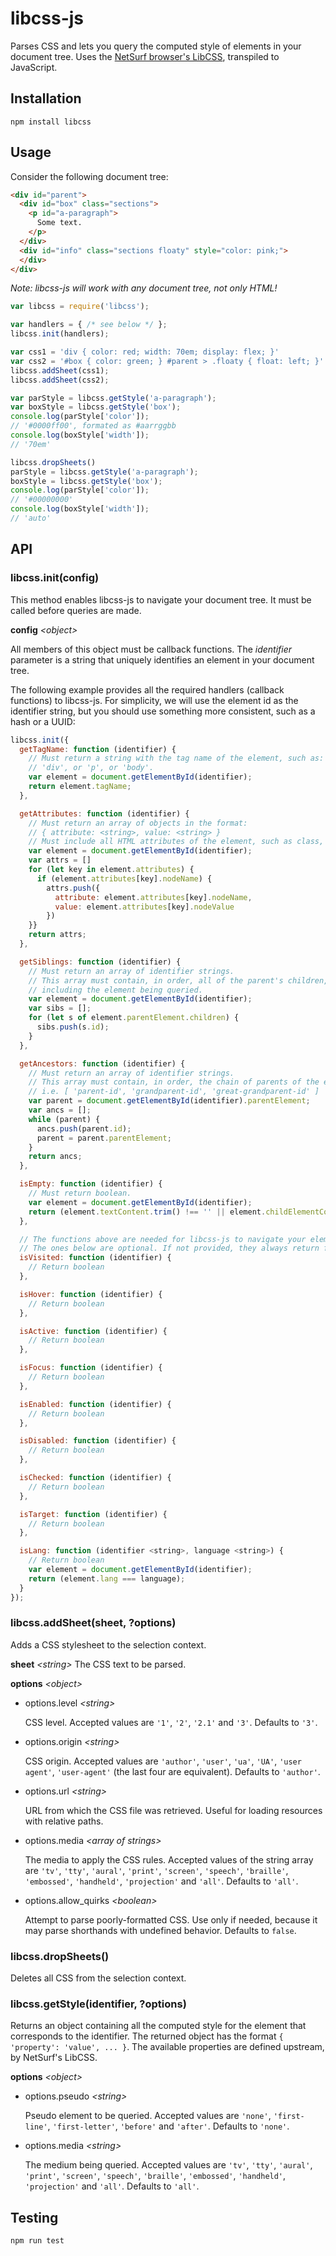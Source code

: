 # libcss-js
Parses CSS and lets you query the computed style of elements in your document tree.
Uses the [NetSurf browser's LibCSS](http://www.netsurf-browser.org/projects/libcss/), transpiled to JavaScript.

## Installation
```
npm install libcss
```


## Usage
Consider the following document tree:
```html
<div id="parent">
  <div id="box" class="sections">
    <p id="a-paragraph">
      Some text.
    </p>
  </div>
  <div id="info" class="sections floaty" style="color: pink;">
  </div>
</div>
```
_Note: libcss-js will work with any document tree, not only HTML!_

```javascript
var libcss = require('libcss');

var handlers = { /* see below */ };
libcss.init(handlers);

var css1 = 'div { color: red; width: 70em; display: flex; }'
var css2 = '#box { color: green; } #parent > .floaty { float: left; }'
libcss.addSheet(css1);
libcss.addSheet(css2);

var parStyle = libcss.getStyle('a-paragraph');
var boxStyle = libcss.getStyle('box');
console.log(parStyle['color']);
// '#0000ff00', formated as #aarrggbb
console.log(boxStyle['width']);
// '70em'

libcss.dropSheets()
parStyle = libcss.getStyle('a-paragraph');
boxStyle = libcss.getStyle('box');
console.log(parStyle['color']);
// '#00000000'
console.log(boxStyle['width']);
// 'auto'

```


## API

### libcss.init(config)
This method enables libcss-js to navigate your document tree. It must be called before queries are made.

**config** _&lt;object>_

All members of this object must be callback functions. The _identifier_ parameter is a string that uniquely identifies an element in your document tree.

The following example provides all the required handlers (callback functions) to libcss-js. For simplicity, we will use the element id as the identifier string, but you should use something more consistent, such as a hash or a UUID:
```javascript
libcss.init({
  getTagName: function (identifier) {
    // Must return a string with the tag name of the element, such as:
    // 'div', or 'p', or 'body'.
    var element = document.getElementById(identifier);
    return element.tagName;
  },

  getAttributes: function (identifier) {
    // Must return an array of objects in the format:
    // { attribute: <string>, value: <string> }
    // Must include all HTML attributes of the element, such as class, id, etc.
    var element = document.getElementById(identifier);
    var attrs = []
    for (let key in element.attributes) {
      if (element.attributes[key].nodeName) {
        attrs.push({
          attribute: element.attributes[key].nodeName,
          value: element.attributes[key].nodeValue
        })
    }}
    return attrs;
  },

  getSiblings: function (identifier) {
    // Must return an array of identifier strings.
    // This array must contain, in order, all of the parent's children,
    // including the element being queried.
    var element = document.getElementById(identifier);
    var sibs = [];
    for (let s of element.parentElement.children) {
      sibs.push(s.id);
    }
  },

  getAncestors: function (identifier) {
    // Must return an array of identifier strings.
    // This array must contain, in order, the chain of parents of the element.
    // i.e. [ 'parent-id', 'grandparent-id', 'great-grandparent-id' ]
    var parent = document.getElementById(identifier).parentElement;
    var ancs = [];
    while (parent) {
      ancs.push(parent.id);
      parent = parent.parentElement;
    }
    return ancs;
  },

  isEmpty: function (identifier) {
    // Must return boolean.
    var element = document.getElementById(identifier);
    return (element.textContent.trim() !== '' || element.childElementCount > 0);
  },

  // The functions above are needed for libcss-js to navigate your element tree.
  // The ones below are optional. If not provided, they always return false.
  isVisited: function (identifier) {
    // Return boolean
  },

  isHover: function (identifier) {
    // Return boolean
  },

  isActive: function (identifier) {
    // Return boolean
  },

  isFocus: function (identifier) {
    // Return boolean
  },

  isEnabled: function (identifier) {
    // Return boolean
  },

  isDisabled: function (identifier) {
    // Return boolean
  },

  isChecked: function (identifier) {
    // Return boolean
  },

  isTarget: function (identifier) {
    // Return boolean
  },

  isLang: function (identifier <string>, language <string>) {
    // Return boolean
    var element = document.getElementById(identifier);
    return (element.lang === language);
  }
});
```

### libcss.addSheet(sheet, ?options)
Adds a CSS stylesheet to the selection context.

**sheet** _&lt;string>_
The CSS text to be parsed.

**options** _&lt;object>_
* options.level _&lt;string>_

   CSS level. Accepted values are `'1'`, `'2'`, `'2.1'` and `'3'`. Defaults to `'3'`.


* options.origin _&lt;string>_

   CSS origin. Accepted values are `'author'`, `'user'`, `'ua'`, `'UA'`, `'user agent'`, `'user-agent'` (the last four are equivalent). Defaults to `'author'`.


* options.url _&lt;string>_

   URL from which the CSS file was retrieved. Useful for loading resources with relative paths.


* options.media _&lt;array of strings>_

   The media to apply the CSS rules. Accepted values of the string array are `'tv'`, `'tty'`, `'aural'`, `'print'`, `'screen'`, `'speech'`, `'braille'`, `'embossed'`, `'handheld'`, `'projection'` and `'all'`. Defaults to `'all'`.


* options.allow\_quirks _&lt;boolean>_

   Attempt to parse poorly-formatted CSS. Use only if needed, because it may parse shorthands with undefined behavior. Defaults to `false`.

### libcss.dropSheets()
Deletes all CSS from the selection context.

### libcss.getStyle(identifier, ?options)
Returns an object containing all the computed style for the element that corresponds to the identifier.
The returned object has the format `{ 'property': 'value', ... }`. The available properties are defined upstream, by NetSurf's LibCSS.

**options** _&lt;object>_
* options.pseudo _&lt;string>_

   Pseudo element to be queried. Accepted values are `'none'`, `'first-line'`, `'first-letter'`, `'before'` and `'after'`. Defaults to `'none'`.


* options.media _&lt;string>_

   The medium being queried. Accepted values are `'tv'`, `'tty'`, `'aural'`, `'print'`, `'screen'`, `'speech'`, `'braille'`, `'embossed'`, `'handheld'`, `'projection'` and `'all'`. Defaults to `'all'`.


## Testing
```
npm run test
```
